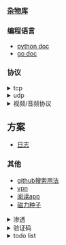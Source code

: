 ### [杂物库](https://github.com/7134g/m_troops)

### 编程语言
  - [python doc](https://github.com/7134g/m_troops/blob/master/py/README.md)
  - [go doc](https://github.com/7134g/m_troops/blob/master/go/README.md)

### 协议
  <details>
  <summary> tcp </summary>
  
  - [tcp](proto/tcp.md) 
  - [http](proto/http.md)
  - [websocket](https://github.com/HJava/myBlog/tree/master/WebSocket%20%E5%8D%8F%E8%AE%AE%20RFC%20%E6%96%87%E6%A1%A3)
  - [mqtt](proto/mqtt.md)
  
  </details>
  
  
  <details>
  <summary> udp </summary>
  
  - [udp](proto/udp.md)
  - [snmp 网管协议](proto/snmp.md)
  - [DNS 解析地址](/)
  - [DHCP 分配ip地址](/)
  
  </details>
  
  <details>
  <summary> 视频/音频协议 </summary>
  
  - [sctp](proto/sctp.md)
  - [WebRTC 视频流](https://github.com/pion/webrtc)
  - [http_flv](/)
  - [m3u8](proto/m3u8.md)

  </details>

## 方案
- [日志](design/日志系统.md)

### 其他

- [github搜索用法](github.txt)
- [vpn](software/vpn.md)
- [阅读app](software/应用.md)
- [磁力种子](software/磁力种子.md)

<details>
<summary> 渗透 </summary>

- [漏洞测试站点](leak/leak_test.md)
- [sql注入](leak/sql.md)
- [脱壳](leak/脱壳.txt)
- [chrome](leak/chrome.md)
- [渗透依赖库](leak/库.md)

</details>

 

<details>
<summary>验证码</summary>

- [ai识别验证码（带带弟弟）](https://github.com/sml2h3/ddddocr)
- [pdf文字识别](https://github.com/breezedeus/CnOCR)
- [路牌文字识别](https://github.com/JaidedAI/EasyOCR)

</details>



<details>
<summary>todo list</summary>

- 树莓派
  - [墨水屏电影](https://shumeipai.nxez.com/2020/10/13/how-to-build-a-very-slow-movie-player-in-2020.html)
- [存储相关的开源项目](https://github.com/gostor/awesome-go-storage/blob/master/README.md)
- [Telegram使用的协议](https://github.com/9seconds/mtg)
- [go-zero-looklook](https://github.com/Mikaelemmmm/go-zero-looklook)
  
</details>

<!--
**7134g/7134g** is a ✨ _special_ ✨ repository because its `README.md` (this file) appears on your GitHub profile.

Here are some ideas to get you started:

- 🔭 I’m currently working on ...
- 🌱 I’m currently learning ...
- 👯 I’m looking to collaborate on ...
- 🤔 I’m looking for help with ...
- 💬 Ask me about ...
- 📫 How to reach me: ...
- 😄 Pronouns: ...
- ⚡ Fun fact: ...
-->
